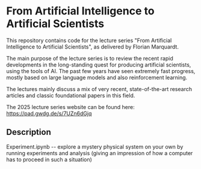 # From Artificial Intelligence to Artificial Scientists

This repository contains code for the lecture series "From Artificial Intelligence to Artificial Scientists", as delivered by Florian Marquardt.

The main purpose of the lecture series is to review the recent rapid developments in the long-standing quest for producing artificial scientists, using the tools of AI. The past few years have seen extremely fast progress, mostly based on large language models and also reinforcement learning.

The lectures mainly discuss a mix of very recent, state-of-the-art research articles and classic foundational papers in this field.

The 2025 lecture series website can be found here: https://pad.gwdg.de/s/7UZn6dGjq

## Description

Experiment.ipynb -- explore a mystery physical system on your own by running experiments and analysis (giving an impression of how a computer has to proceed in such a situation)


